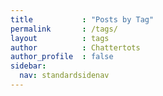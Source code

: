 ```yaml
---
title           : "Posts by Tag"
permalink       : /tags/
layout          : tags
author          : Chattertots
author_profile  : false
sidebar:
  nav: standardsidenav
---
```

